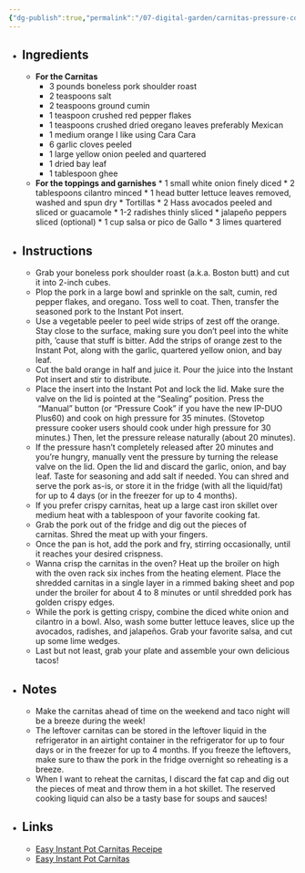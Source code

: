 ```yaml
---
{"dg-publish":true,"permalink":"/07-digital-garden/carnitas-pressure-cooker/","tags":["recipes"]}
---
```


* ## **Ingredients**
	* **For the Carnitas**
		* 3 pounds boneless pork shoulder roast
		* 2 teaspoons salt
		* 2 teaspoons ground cumin
		* 1 teaspoon crushed red pepper flakes
		* 1 teaspoons crushed dried oregano leaves preferably Mexican
		* 1 medium orange I like using Cara Cara
		* 6 garlic cloves peeled
		* 1 large yellow onion peeled and quartered
		* 1 dried bay leaf
		* 1 tablespoon ghee
	* **For the toppings and garnishes**
			* 1 small white onion finely diced
			* 2 tablespoons cilantro minced
			* 1 head butter lettuce leaves removed, washed and spun dry
			* Tortillas
			* 2 Hass avocados peeled and sliced or guacamole
			* 1-2 radishes thinly sliced
			* jalapeño peppers sliced (optional)
			* 1 cup salsa or pico de Gallo
			* 3 limes quartered
* ## **Instructions**
	* Grab your boneless pork shoulder roast (a.k.a. Boston butt) and cut it into 2-inch cubes.
	* Plop the pork in a large bowl and sprinkle on the salt, cumin, red pepper flakes, and oregano. Toss well to coat. Then, transfer the seasoned pork to the Instant Pot insert.
	* Use a vegetable peeler to peel wide strips of zest off the orange. Stay close to the surface, making sure you don’t peel into the white pith, ’cause that stuff is bitter. Add the strips of orange zest to the Instant Pot, along with the garlic, quartered yellow onion, and bay leaf.
	* Cut the bald orange in half and juice it. Pour the juice into the Instant Pot insert and stir to distribute.
	* Place the insert into the Instant Pot and lock the lid. Make sure the valve on the lid is pointed at the “Sealing” position. Press the  “Manual” button (or “Pressure Cook” if you have the new IP-DUO Plus60) and cook on high pressure for 35 minutes. (Stovetop pressure cooker users should cook under high pressure for 30 minutes.) Then, let the pressure release naturally (about 20 minutes).
	* If the pressure hasn’t completely released after 20 minutes and you’re hungry, manually vent the pressure by turning the release valve on the lid. Open the lid and discard the garlic, onion, and bay leaf. Taste for seasoning and add salt if needed. You can shred and serve the pork as-is, or store it in the fridge (with all the liquid/fat) for up to 4 days (or in the freezer for up to 4 months).
	* If you prefer crispy carnitas, heat up a large cast iron skillet over medium heat with a tablespoon of your favorite cooking fat.
	* Grab the pork out of the fridge and dig out the pieces of carnitas. Shred the meat up with your fingers.
	* Once the pan is hot, add the pork and fry, stirring occasionally, until it reaches your desired crispness.
	* Wanna crisp the carnitas in the oven? Heat up the broiler on high with the oven rack six inches from the heating element. Place the shredded carnitas in a single layer in a rimmed baking sheet and pop under the broiler for about 4 to 8 minutes or until shredded pork has golden crispy edges.
	* While the pork is getting crispy, combine the diced white onion and cilantro in a bowl. Also, wash some butter lettuce leaves, slice up the avocados, radishes, and jalapeños. Grab your favorite salsa, and cut up some lime wedges.
	* Last but not least, grab your plate and assemble your own delicious tacos!
* ## **Notes**
	* Make the carnitas ahead of time on the weekend and taco night will be a breeze during the week!
	* The leftover carnitas can be stored in the leftover liquid in the refrigerator in an airtight container in the refrigerator for up to four days or in the freezer for up to 4 months. If you freeze the leftovers, make sure to thaw the pork in the fridge overnight so reheating is a breeze.
	* When I want to reheat the carnitas, I discard the fat cap and dig out the pieces of meat and throw them in a hot skillet. The reserved cooking liquid can also be a tasty base for soups and sauces!
* ## **Links**
	* [Easy Instant Pot Carnitas Receipe](https://nomnompaleo.com/2017041820170418instant-pot-pressure-cooker-carnitas)
	* [Easy Instant Pot Carnitas](https://youtu.be/2Eb5AmoUXDc?si=DjVJVHSV_TEQGpSx)
